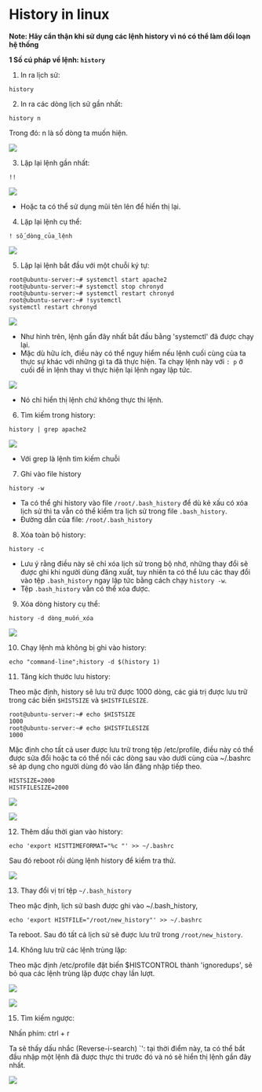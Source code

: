 # History in linux

**Note: Hãy cẩn thận khi sử dụng các lệnh history vì nó có thể làm dối loạn hệ thống**

**1 Số cú pháp về lệnh: ``history``**

1. In ra lịch sử:
```
history
```

2. In ra các dòng lịch sử gần nhất:
```
history n
```
Trong đó: n là số dòng ta muốn hiện.

![](https://i.imgur.com/HwOqbzj.png)

3. Lặp lại lệnh gần nhất:
```
!!
```

![](https://i.imgur.com/WZOjiIi.png)

- Hoặc ta có thể sử dụng mũi tên lên để hiển thị lại.

4. Lặp lại lệnh cụ thể:
```
! số_dòng_của_lệnh
```

![](https://i.imgur.com/jT7RzBo.png)

5. Lặp lại lệnh bắt đầu với một chuỗi ký tự:
```
root@ubuntu-server:~# systemctl start apache2
root@ubuntu-server:~# systemctl stop chronyd
root@ubuntu-server:~# systemctl restart chronyd
root@ubuntu-server:~# !systemctl
systemctl restart chronyd
```

![](https://i.imgur.com/wOUyAAl.png)

- Như hình trên, lệnh gần đây nhất bắt đầu bằng 'systemctl' đã được chạy lại.
- Mặc dù hữu ích, điều này có thể nguy hiểm nếu lệnh cuối cùng của ta thực sự khác với những gì ta đã thực hiện. Ta chạy lệnh này với ``: p`` ở cuối để in lệnh thay vì thực hiện lại lệnh ngay lập tức.

![](https://i.imgur.com/Cr1rRxL.png)
- Nó chỉ hiển thị lệnh chứ không thực thi lệnh.

6. Tìm kiếm trong history:
```
history | grep apache2
```

![](https://i.imgur.com/LRFFZew.png)

- Với grep là lệnh tìm kiếm chuỗi

7. Ghi vào file history
```
history -w
```

- Ta có thể ghi history vào file ``/root/.bash_history`` để dù kẻ xấu có xóa lịch sử thì ta vẫn có thể kiểm tra lịch sử trong file ``.bash_history``.
- Đường dẫn của file: ``/root/.bash_history``

8. Xóa toàn bộ history:
```
history -c
```

- Lưu ý rằng điều này sẽ chỉ xóa lịch sử trong bộ nhớ, những thay đổi sẽ được ghi khi người dùng đăng xuất, tuy nhiên ta có thể lưu các thay đổi vào tệp ``.bash_history`` ngay lập tức bằng cách chạy ``history -w``.
- Tệp ``.bash_history`` vẫn có thể xóa được.

9. Xóa dòng history cụ thể:
```
history -d dòng_muốn_xóa
```

![](https://i.imgur.com/xfN3OXg.png)

10. Chạy lệnh mà không bị ghi vào history:
```
echo "command-line";history -d $(history 1)
```

11. Tăng kích thước lưu history:

Theo mặc định, history sẽ lưu trữ được 1000 dòng, các giá trị được lưu trữ trong các biến ``$HISTSIZE`` và ``$HISTFILESIZE``.

```
root@ubuntu-server:~# echo $HISTSIZE
1000
root@ubuntu-server:~# echo $HISTFILESIZE
1000
```

Mặc định cho tất cả user được lưu trữ trong tệp /etc/profile, điều này có thể được sửa đổi hoặc ta có thể nối các dòng sau vào dưới cùng của ~/.bashrc sẽ áp dụng cho người dùng đó vào lần đăng nhập tiếp theo.

```
HISTSIZE=2000
HISTFILESIZE=2000
```

![](https://i.imgur.com/yXdALZF.png)

![](https://i.imgur.com/P4tufMW.png)

12. Thêm dấu thời gian vào history:
```
echo 'export HISTTIMEFORMAT="%c "' >> ~/.bashrc
```

Sau đó reboot rồi dùng lệnh history để kiểm tra thử.

![](https://i.imgur.com/uRvQe3U.png)

13. Thay đổi vị trí tệp ``~/.bash_history``

Theo mặc định, lịch sử bash được ghi vào ~/.bash_history,

```
echo 'export HISTFILE="/root/new_history"' >> ~/.bashrc
```

Ta reboot. Sau đó tất cả lịch sử sẽ được lưu trữ trong ``/root/new_history``.

14. Không lưu trữ các lệnh trùng lặp:

Theo mặc định /etc/profile đặt biến $HISTCONTROL thành 'ignoredups', sẽ bỏ qua các lệnh trùng lặp được chạy lần lượt.

![](https://i.imgur.com/pUOCHCA.png)

![](https://i.imgur.com/2Qvw6ZD.png)

15. Tìm kiếm ngược:

Nhấn phím: ctrl + r


Ta sẽ thấy dấu nhắc (Reverse-i-search) `': tại thời điểm này, ta có thể bắt đầu nhập một lệnh đã được thực thi trước đó và nó sẽ hiển thị lệnh gần đây nhất.

![](https://i.imgur.com/8qzkm3C.png)
